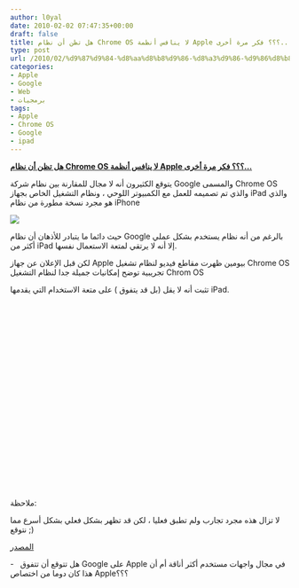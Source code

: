 ```yaml
---
author: l0yal
date: 2010-02-02 07:47:35+00:00
draft: false
title: هل تظن أن نظام Chrome OS لا ينافس أنظمة Apple ؟؟؟ فكر مرة أخرى...
type: post
url: /2010/02/%d9%87%d9%84-%d8%aa%d8%b8%d9%86-%d8%a3%d9%86-%d9%86%d8%b8%d8%a7%d9%85-chrome-os-%d9%84%d8%a7-%d9%8a%d9%86%d8%a7%d9%81%d8%b3-%d8%a3%d9%86%d8%b8%d9%85%d8%a9-apple-%d8%9f%d8%9f%d8%9f-%d9%81%d9%83%d8%b1/
categories:
- Apple
- Google
- Web
- برمجيات
tags:
- Apple
- Chrome OS
- Google
- ipad
---
```


[**هل تظن أن نظام Chrome OS لا ينافس أنظمة Apple ؟؟؟ فكر مرة أخرى...**](https://www.it-scoop.com/2010/02/%d9%87%d9%84-%d8%aa%d8%b8%d9%86-%d8%a3%d9%86-%d9%86%d8%b8%d8%a7%d9%85-chrome-os-%d9%84%d8%a7-%d9%8a%d9%86%d8%a7%d9%81%d8%b3-%d8%a3%d9%86%d8%b8%d9%85%d8%a9-apple-%d8%9f%d8%9f%d8%9f-%d9%81%d9%83%d8%b1/)


يتوقع الكثيرون أنه لا مجال للمقارنة بين نظام شركة Google والمسمى Chrome OS والذي تم تصميمه للعمل مع الكمبيوتر اللوحي ، ونظام التشغيل الخاص بجهاز iPad والذي هو مجرد نسخة مطورة من نظام iPhone

[![](https://www.it-scoop.com/wp-content/uploads/2010/02/apple-vs-google.jpg)
](https://www.it-scoop.com/2010/02/%d9%87%d9%84-%d8%aa%d8%b8%d9%86-%d8%a3%d9%86-%d9%86%d8%b8%d8%a7%d9%85-chrome-os-%d9%84%d8%a7-%d9%8a%d9%86%d8%a7%d9%81%d8%b3-%d8%a3%d9%86%d8%b8%d9%85%d8%a9-apple-%d8%9f%d8%9f%d8%9f-%d9%81%d9%83%d8%b1/)

حيث دائما ما يتبادر للأذهان أن نظام Google بالرغم من أنه نظام يستخدم بشكل عملي أكثر من iPad إلا أنه لا يرتقي لمتعة الاستعمال نفسها.

لكن قبل الإعلان عن جهاز Apple بيومين ظهرت مقاطع فيديو لنظام تشغيل Chrome OS تجريبية توضح إمكانيات جميلة جدا لنظام التشغيل Chrom OS

تثبت أنه لا يقل (بل قد يتفوق ) على متعة الاستخدام التي يقدمها iPad.

<object classid="clsid:d27cdb6e-ae6d-11cf-96b8-444553540000" width="560" codebase="http://download.macromedia.com/pub/shockwave/cabs/flash/swflash.cab#version=6,0,40,0" height="340"><embed src="http://www.youtube.com/v/debO2FroXA0&hl=en_US&fs=1&" allowscriptaccess="always" height="340" width="560" allowfullscreen="true" type="application/x-shockwave-flash"></embed></object>

ملاحظة:

لا تزال هذه مجرد تجارب ولم تطبق فعليا ، لكن قد تظهر بشكل فعلي بشكل أسرع مما نتوقع ;)

[المصدر](http://www.techcrunch.com/2010/02/01/chrome-os-tablet-video/)

-   هل تتوقع أن تتفوق Google على Apple في مجال واجهات مستخدم أكثر أناقة أم أن هذا كان دوما من اختصاص Apple؟؟؟
